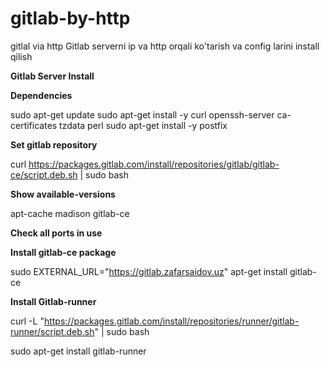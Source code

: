# gitlab-by-http
gitlal via http
Gitlab serverni ip va http orqali ko'tarish va config larini install qilish

**Gitlab Server Install**

**Dependencies**

sudo apt-get update
sudo apt-get install -y curl openssh-server ca-certificates tzdata perl
sudo apt-get install -y postfix

**Set gitlab repository**

curl https://packages.gitlab.com/install/repositories/gitlab/gitlab-ce/script.deb.sh | sudo bash

**Show available-versions**

apt-cache madison gitlab-ce 

**Check all ports in use**

**Install gitlab-ce package**

sudo EXTERNAL_URL="https://gitlab.zafarsaidov.uz" apt-get install gitlab-ce

**Install Gitlab-runner**

curl -L "https://packages.gitlab.com/install/repositories/runner/gitlab-runner/script.deb.sh" | sudo bash

sudo apt-get install gitlab-runner
